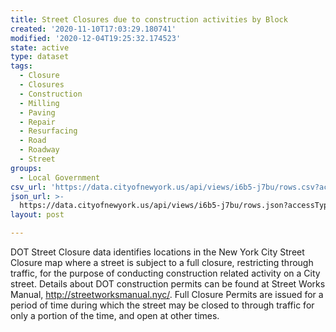 ```yaml
---
title: Street Closures due to construction activities by Block
created: '2020-11-10T17:03:29.180741'
modified: '2020-12-04T19:25:32.174523'
state: active
type: dataset
tags:
  - Closure
  - Closures
  - Construction
  - Milling
  - Paving
  - Repair
  - Resurfacing
  - Road
  - Roadway
  - Street
groups:
  - Local Government
csv_url: 'https://data.cityofnewyork.us/api/views/i6b5-j7bu/rows.csv?accessType=DOWNLOAD'
json_url: >-
  https://data.cityofnewyork.us/api/views/i6b5-j7bu/rows.json?accessType=DOWNLOAD
layout: post

---
```

DOT Street Closure data identifies locations in the New York City Street Closure map where a street is subject to a full closure, restricting through traffic, for the purpose of conducting construction related activity on a City street. Details about DOT construction permits can be found at Street Works Manual, http://streetworksmanual.nyc/.  Full Closure Permits are issued for a period of time during which the street may be closed to through traffic for only a portion of the time, and open at other times.
